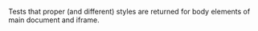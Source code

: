 Tests that proper (and different) styles are returned for body elements of main document and iframe.
